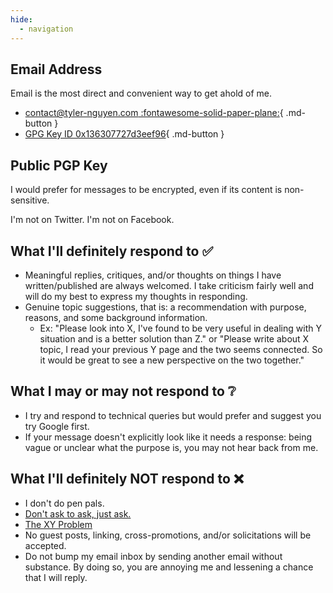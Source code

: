 ```yaml
---
hide:
  - navigation
---
```


## Email Address

Email is the most direct and convenient way to get ahold of me.

<div class="grid cards" markdown>

- [contact@tyler-nguyen.com :fontawesome-solid-paper-plane:](mailto:contact@tyler-nguyen.com){ .md-button }
- [GPG Key ID 0x136307727d3eef96](https://keys.openpgp.org/vks/v1/by-fingerprint/B4D2B2DB8E304D0366BFE3FF136307727D3EEF96){ .md-button }

</div>

## Public PGP Key

I would prefer for messages to be encrypted, even if its content is non-sensitive.

I'm not on Twitter. I'm not on Facebook.

## What I'll definitely respond to ✅

- Meaningful replies, critiques, and/or thoughts on things I have written/published are always welcomed. I take criticism fairly well and will do my best to express my thoughts in responding.
- Genuine topic suggestions, that is: a recommendation with purpose, reasons, and some background information. 
	- Ex: "Please look into X, I've found to be very useful in dealing with Y situation and is a better solution than Z." or "Please write about X topic, I read your previous Y page and the two seems connected. So it would be great to see a new perspective on the two together."

## What I may or may not respond to ❔

- I try and respond to technical queries but would prefer and suggest you try Google first.
- If your message doesn't explicitly look like it needs a response: being vague or unclear what the purpose is, you may not hear back from me.

## What I'll definitely **NOT** respond to ❌

- I don't do pen pals.
- [Don't ask to ask, just ask.](https://dontasktoask.com/)
- [The XY Problem](https://xyproblem.info/)
- No guest posts, linking, cross-promotions, and/or solicitations will be accepted.
- Do not bump my email inbox by sending another email without substance. By doing so, you are annoying me and lessening a chance that I will reply.